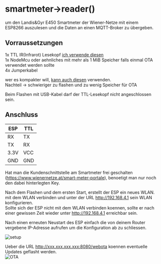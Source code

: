 # smartmeter->reader()
um den Landis&amp;Gyr E450 Smartmeter der Wiener-Netze mit einem ESP8266 auszulesen und die Daten an einen MQTT-Broker zu übergeben.  

## Vorraussetzungen  
1x TTL IR(Infrarot) Lesekopf [ich verwende diesen](https://bayha-electronics.de/produkt/bausatz-ttl-irinfrarot-lese-schreibkopf/)  
1x NodeMcu oder aehnliches mit mehr als 1 MiB Speicher falls einmal OTA verwendet werden sollte  
4x Jumperkabel  

wer es kompakter will, [kann auch diesen](https://bayha-electronics.de/produkt/tasmota-wifi-lesekopf/) verwenden.  
Nachteil -> schwieriger zu flashen und zu wenig Speicher für OTA  

Beim Flashen mit USB-Kabel darf der TTL-Lesekopf nicht angeschlossen sein.  

## Anschluss  
|ESP  |TTL  |  
|-----|-----|  
|RX   |TX   |  
|TX   |RX   |  
|3.3V |VCC  |  
|GND  |GND  |  

Hat man die Kundenschnittstelle am Smartmeter frei geschalten (https://www.wienernetze.at/smart-meter-portale), benoetigt man nur noch den dabei hinterlegten Key.  

Nach dem Flashen und dem ersten Start, erstellt der ESP ein neues WLAN.
mit dem WLAN verbinden und unter der URL http://192.168.4.1 sein WLAN konfigurieren.  
Sollte sich der ESP nicht mit dem WLAN verbinden koennen, sollte er nach einer gewissen Zeit wieder unter http://192.168.4.1 erreichbar sein.  

Nach einen erneuten Neustart des ESP einfach die von deinem Router vergebene IP-Adresse aufrufen um die Konfiguration ab zu schliessen.  

![setup](https://github.com/andimolzer/smartmeter--reader-/blob/main/setup.PNG)  

Ueber die URL http://xxx.xxx.xxx.xxx:8080/webota koennen eventuelle Updates geflasht werden.  
![OTA](https://github.com/andimolzer/smartmeter--reader-/blob/main/ota.png)


